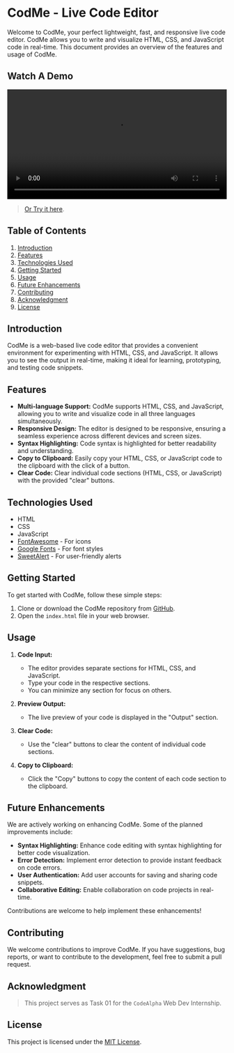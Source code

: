 # CodMe - Live Code Editor

Welcome to CodMe, your perfect lightweight, fast, and responsive live code editor. CodMe allows you to write and visualize HTML, CSS, and JavaScript code in real-time. This document provides an overview of the features and usage of CodMe.

## Watch A Demo

<div align="center">
  <video width="100%" src="media/demo.mp4">
</div>

> [Or Try it here](https://farahat612.github.io/codealpha_tasks/Task%2001%20-%20Code%20Editor/index.html).

## Table of Contents

1. [Introduction](#introduction)
2. [Features](#features)
3. [Technologies Used](#technologies-used)
4. [Getting Started](#getting-started)
5. [Usage](#usage)
6. [Future Enhancements](#future-enhancements)
7. [Contributing](#contributing)
8. [Acknowledgment](#acknowledgment)
9. [License](#license)

## Introduction

CodMe is a web-based live code editor that provides a convenient environment for experimenting with HTML, CSS, and JavaScript. It allows you to see the output in real-time, making it ideal for learning, prototyping, and testing code snippets.

## Features

- **Multi-language Support:** CodMe supports HTML, CSS, and JavaScript, allowing you to write and visualize code in all three languages simultaneously.
- **Responsive Design:** The editor is designed to be responsive, ensuring a seamless experience across different devices and screen sizes.
- **Syntax Highlighting:** Code syntax is highlighted for better readability and understanding.
- **Copy to Clipboard:** Easily copy your HTML, CSS, or JavaScript code to the clipboard with the click of a button.
- **Clear Code:** Clear individual code sections (HTML, CSS, or JavaScript) with the provided "clear" buttons.

## Technologies Used

- HTML
- CSS
- JavaScript
- [FontAwesome](https://fontawesome.com/) - For icons
- [Google Fonts](https://fonts.google.com/) - For font styles
- [SweetAlert](https://sweetalert.js.org/) - For user-friendly alerts

## Getting Started

To get started with CodMe, follow these simple steps:

1. Clone or download the CodMe repository from [GitHub](#).
2. Open the `index.html` file in your web browser.

## Usage

1. **Code Input:**

   - The editor provides separate sections for HTML, CSS, and JavaScript.
   - Type your code in the respective sections.
   - You can minimize any section for focus on others.

2. **Preview Output:**

   - The live preview of your code is displayed in the "Output" section.

3. **Clear Code:**

   - Use the "clear" buttons to clear the content of individual code sections.

4. **Copy to Clipboard:**
   - Click the "Copy" buttons to copy the content of each code section to the clipboard.

## Future Enhancements

We are actively working on enhancing CodMe. Some of the planned improvements include:

- **Syntax Highlighting:** Enhance code editing with syntax highlighting for better code visualization.
- **Error Detection:** Implement error detection to provide instant feedback on code errors.
- **User Authentication:** Add user accounts for saving and sharing code snippets.
- **Collaborative Editing:** Enable collaboration on code projects in real-time.

Contributions are welcome to help implement these enhancements!

## Contributing

We welcome contributions to improve CodMe. If you have suggestions, bug reports, or want to contribute to the development, feel free to submit a pull request.

## Acknowledgment

> This project serves as Task 01 for the `CodeAlpha` Web Dev Internship.

## License

This project is licensed under the [MIT License](../LICENSE).
